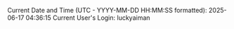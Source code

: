 Current Date and Time (UTC - YYYY-MM-DD HH:MM:SS formatted): 2025-06-17 04:36:15
Current User's Login: luckyaiman
